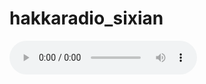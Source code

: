 # hakkaradio_sixian

<audio controls>
    <source src="https://github.com/hungshinlee/hakkaradio_sixian/raw/main/wav/75_34208_3482960-3490266.wav" type="audio/wav">
    Your browser does not support the audio element.
</audio>
